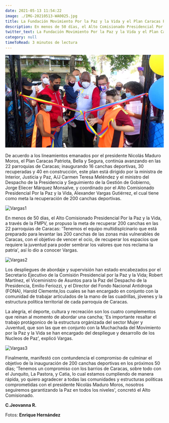 ```yaml
---
date: 2021-05-13 11:54:22
image: ./IMG-20210513-WA0025.jpg
title: La Fundación Movimiento Por la Paz y la Vida y el Plan Caracas Patriota, Bella y Segura llevan 30 canchas recuperadas
description: En menos de 50 días, el Alto Comisionado Presidencial Por la Paz y la Vida, a través de la FMPV, se propuso la meta de recuperar 200 canchas en las 22 parroquias de Caracas
twitter_text: La Fundación Movimiento Por la Paz y la Vida y el Plan Caracas Patriota, Bella y Segura llevan 30 canchas recuperadas
category: null
timeToRead: 3 minutos de lectura
---
```

![Vargas](./IMG-20210513-WA0025.jpg)

De acuerdo a los lineamientos emanados por el presidente Nicolás Maduro Moros, el Plan Caracas Patriota, Bella y Segura, continúa avanzando en las 22 parroquias de Caracas; inaugurando 16 canchas deportivas, 30 recuperadas y 40 en construcción, este plan está dirigido por la ministra de Interior, Justicia y Paz, A/J Carmen Teresa Meléndez y el ministro del Despacho de la Presidencia y Seguimiento de la Gestión de Gobierno, Jorge Eliecer Márquez Monsalve, y coordinado por el Alto Comisionado Presidencial Por la Paz y la Vida, Alexander Vargas Gutiérrez, el cual tiene como meta la recuperación de 200 canchas deportivas. 


![Vargas1](https://res.cloudinary.com/movimiento-por-la-paz-y-la-vida/image/upload/v1620925283/blog/2021-05-13/IMG-20210513-WA0014_iqxa6c.webp)

En menos de 50 días, el Alto Comisionado Presidencial Por la Paz y la Vida, a través de la FMPV, se propuso la meta de recuperar 200 canchas en las 22 parroquias de Caracas: 'Tenemos el equipo multidisplcinario que está preparado para levantar las 200 canchas de las zonas más vulnerables de Caracas, con el objetivo de vencer el ocio, de recuperar los espacios que requiere la juventud para poder sembrar los valores que nos reclama la patria', así lo dio a conocer Vargas. 

![Vargas2](https://res.cloudinary.com/movimiento-por-la-paz-y-la-vida/image/upload/v1620924937/blog/2021-05-13/IMG-20210513-WA0018_z8op2u.webp)

Los despliegues de abordaje y supervisión han estado encabezados por el Secretario Ejecutivo de la Comisión Presidencial por la Paz y la Vida; Robert Martínez, el Viceministro de Asuntos para la Paz del Despacho de la Presidencia, Emilio Feriozzi, y el Director del Fondo Nacional Antidroga (FONA), Harold Clemente,los cuales se han encargado en conjunto con la comunidad de trabajar articulados de la mano de las cuadrillas, jóvenes y la estructura política territorial de cada parroquia de Caracas. 

La alegría, el deporte, cultura y recreación son los cuatro complementos que reinan al momento de abordar una cancha; 'Es importante resaltar el trabajo protágonico de la estructura orgánizada del sector Mujer y Juventud, que son las que en conjunto con la Muchachada del Movimiento por la Paz y la Vida se han encargado del despliegue y desarrollo de los Nucleos de Paz', explicó Vargas. 

![Vargas3](https://res.cloudinary.com/movimiento-por-la-paz-y-la-vida/image/upload/v1620924937/blog/2021-05-13/IMG-20210513-WA0026_dtuhyp.webp)

Finalmente, manifestó con contundencia el compromiso de culminar el objetivo de la inauguración de 200 canchas deportivas en los próximos 50 días; 'Tenemos un compromiso con los barrios de Caracas, sobre todo con el Junquito, La Pastora, y Catia, lo cual estamos cumpliendo de manera rápida, yo quiero agradecer a todas las comunidades y estructuras políticas comprometidas con el presidente Nicolás Maduro Moros, nosotros seguiremos garantizando la Paz en todos los niveles', concretó el Alto Comisionado.

**C.Jeovanna R.**

Fotos: **Enrique Hernández**
